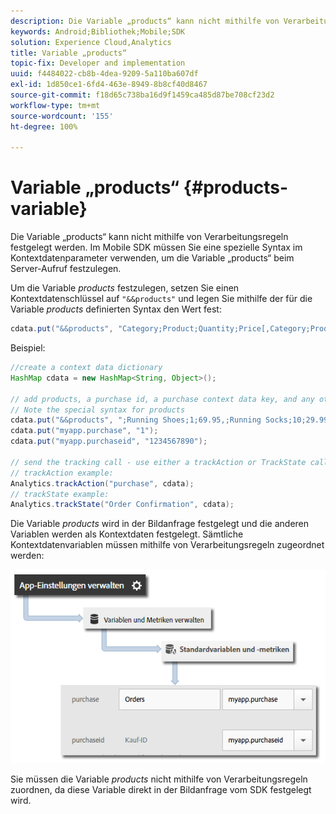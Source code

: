 ```yaml
---
description: Die Variable „products“ kann nicht mithilfe von Verarbeitungsregeln festgelegt werden. Im Mobile SDK müssen Sie eine spezielle Syntax im Kontextdatenparameter verwenden, um die Variable „products“ beim Server-Aufruf festzulegen.
keywords: Android;Bibliothek;Mobile;SDK
solution: Experience Cloud,Analytics
title: Variable „products“
topic-fix: Developer and implementation
uuid: f4484022-cb8b-4dea-9209-5a110ba607df
exl-id: 1d850ce1-6fd4-463e-8949-8b8cf40d8467
source-git-commit: f18d65c738ba16d9f1459ca485d87be708cf23d2
workflow-type: tm+mt
source-wordcount: '155'
ht-degree: 100%

---
```


# Variable „products“ {#products-variable}

Die Variable „products“ kann nicht mithilfe von Verarbeitungsregeln festgelegt werden. Im Mobile SDK müssen Sie eine spezielle Syntax im Kontextdatenparameter verwenden, um die Variable „products“ beim Server-Aufruf festzulegen.

Um die Variable *products* festzulegen, setzen Sie einen Kontextdatenschlüssel auf `"&&products"` und legen Sie mithilfe der für die Variable *products* definierten Syntax den Wert fest:

```java
cdata.put("&&products", "Category;Product;Quantity;Price[,Category;Product;Quantity;Price]");
```

Beispiel:

```java
//create a context data dictionary 
HashMap cdata = new HashMap<String, Object>(); 
 
// add products, a purchase id, a purchase context data key, and any other data you want to collect. 
// Note the special syntax for products 
cdata.put("&&products", ";Running Shoes;1;69.95,;Running Socks;10;29.99"); 
cdata.put("myapp.purchase", "1"); 
cdata.put("myapp.purchaseid", "1234567890"); 
 
// send the tracking call - use either a trackAction or TrackState call. 
// trackAction example: 
Analytics.trackAction("purchase", cdata); 
// trackState example: 
Analytics.trackState("Order Confirmation", cdata);
```

Die Variable *products* wird in der Bildanfrage festgelegt und die anderen Variablen werden als Kontextdaten festgelegt. Sämtliche Kontextdatenvariablen müssen mithilfe von Verarbeitungsregeln zugeordnet werden:

![](assets/map-products.png)

Sie müssen die Variable  *products* nicht mithilfe von Verarbeitungsregeln zuordnen, da diese Variable direkt in der Bildanfrage vom SDK festgelegt wird.
